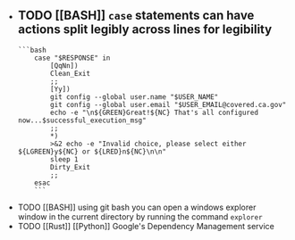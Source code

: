 - TODO [[BASH]] `case` statements can have actions split legibly across lines for legibility
	-
	  ```bash
	  	  case "$RESPONSE" in
	  	      [QqNn]) 
	  	      Clean_Exit
	  	      ;;
	  	      [Yy])
	  	      git config --global user.name "$USER_NAME"
	  	      git config --global user.email "$USER_EMAIL@covered.ca.gov"
	  	      echo -e "\n${GREEN}Great!${NC} That's all configured now...$successful_execution_msg"
	  	      ;;
	  	      *)
	  	      >&2 echo -e "Invalid choice, please select either ${LGREEN}y${NC} or ${LRED}n${NC}\n\n"
	  	      sleep 1
	  	      Dirty_Exit
	  	      ;;
	  	  esac
	  	  ```
- TODO [[BASH]] using git bash you can open a windows explorer window in the current directory by running the command `explorer`
- TODO [[Rust]] [[Python]] Google's Dependency Management service